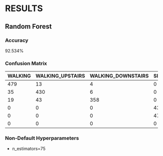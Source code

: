 # RESULTS

## Random Forest

### Accuracy
92.534%

### Confusion Matrix

| WALKING | WALKING_UPSTAIRS | WALKING_DOWNSTAIRS | SITTING | STANDING | LAYING |
|---------|------------------|--------------------|---------|----------|--------|
| 479     | 13               | 4                  | 0       | 0        | 0      |
| 35      | 430              | 6                  | 0       | 0        | 0      |
| 19      | 43               | 358                | 0       | 0        | 0      |
| 0       | 0                | 0                  | 438     | 53       | 0      |
| 0       | 0                | 0                  | 47      | 485      | 0      |
| 0       | 0                | 0                  | 0       | 0        | 537    |

### Non-Default Hyperparameters
- n_estimators=75

